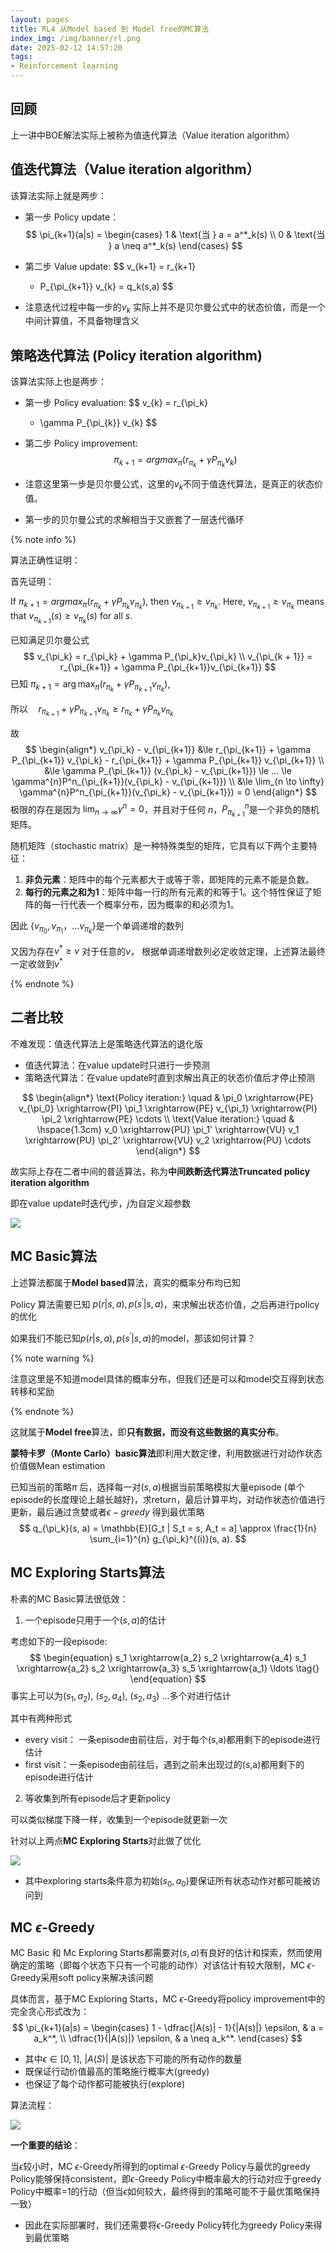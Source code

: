 ```yaml
---
layout: pages
title: RL4 从Model based 到 Model free的MC算法
index_img: /img/banner/rl.png 
date: 2025-02-12 14:57:20
tags:
- Reinforcement learning
---
```


## 回顾

上一讲中BOE解法实际上被称为值迭代算法（Value iteration algorithm）

## 值迭代算法（Value iteration algorithm）

该算法实际上就是两步：

* 第一步 Policy update：
  $$
  \pi_{k+1}(a|s) =  \begin{cases} 
  1 & \text{当 } a = a^*_k(s) \\
  0 & \text{当 } a \neq a^*_k(s)  
  \end{cases}
  $$

* 第二步 Value update: 
  $$
  v_{k+1} = r_{k+1} 
  + P_{\pi_{k+1}}
   v_{k} = q_k(s,a)
  $$
  
* 注意迭代过程中每一步的$v_k$ 实际上并不是贝尔曼公式中的状态价值，而是一个中间计算值，不具备物理含义

## 策略迭代算法 (Policy iteration algorithm)

该算法实际上也是两步：

* 第一步  Policy evaluation:
  $$
  v_{k} = r_{\pi_k} 
  + \gamma P_{\pi_{k}}
   v_{k}
  $$

* 第二步 Policy improvement:
  $$
  \pi_{k+1} = argmax_{\pi}(r_{\pi_k} + \gamma P_{\pi_k}v_k)
  $$
  
* 注意这里第一步是贝尔曼公式，这里的$v_k$不同于值迭代算法，是真正的状态价值。

* 第一步的贝尔曼公式的求解相当于又嵌套了一层迭代循环

{% note info %}

算法正确性证明：

首先证明：

If $\pi_{k+1} = argmax_{\pi}(r_{\pi_k} + \gamma P_{\pi_k}v_{\pi_k} )$, then $v_{\pi_{k+1}} \ge v_{\pi_k}$. Here, $v_{\pi_{k+1}} \ge v_{\pi_k}$  means that $v_{\pi_{k+1}}(s) \ge v_{\pi_k} (s)$ for all $s$.

已知满足贝尔曼公式
$$
v_{\pi_k} = r_{\pi_k} + \gamma P_{\pi_k}v_{\pi_k} \\
v_{\pi_{k + 1}} = r_{\pi_{k+1}} + \gamma P_{\pi_{k+1}}v_{\pi_{k+1}}
$$
已知  $\pi_{k+1} = \arg\max_{\pi} \left(r_{\pi_{k}} + \gamma P_{\pi_{k+1}} v_{\pi_k} \right)$,

所以$\quad r_{\pi_{k+1}} + \gamma P_{\pi_{k+1}} v_{\pi_k} \geq r_{\pi_k} + \gamma P_{\pi_k} v_{\pi_k}$

故
$$
\begin{align*}
v_{\pi_k} - v_{\pi_{k+1}} &\le r_{\pi_{k+1}} + \gamma P_{\pi_{k+1}} v_{\pi_k} - r_{\pi_{k+1}} + \gamma P_{\pi_{k+1}} v_{\pi_{k+1}}  \\
&\le \gamma P_{\pi_{k+1}} (v_{\pi_k} - v_{\pi_{k+1}}) \le ... \le \gamma^{n}P^n_{\pi_{k+1}}(v_{\pi_k} - v_{\pi_{k+1}}) \\
&\le \lim_{n \to \infty} \gamma^{n}P^n_{\pi_{k+1}}(v_{\pi_k} - v_{\pi_{k+1}}) = 0
\end{align*}
$$
极限的存在是因为 $\lim_{n \to \infty} \gamma^{n} = 0$，并且对于任何 $n$，$P_{\pi_{k+1}}^n$​ 是一个非负的随机矩阵。

随机矩阵（stochastic matrix）是一种特殊类型的矩阵，它具有以下两个主要特征：

1. **非负元素**：矩阵中的每个元素都大于或等于零，即矩阵的元素不能是负数。
2. **每行的元素之和为1**：矩阵中每一行的所有元素的和等于1。这个特性保证了矩阵的每一行代表一个概率分布，因为概率的和必须为1。

因此 $\{v_{\pi_0}, v_{\pi_1} ， ...v_{\pi_k}\}$是一个单调递增的数列

又因为存在$v^{*} \ge v$ 对于任意的$v$， 根据单调递增数列必定收敛定理，上述算法最终一定收敛到$v^{*}$

{% endnote %}

## 二者比较

不难发现：值迭代算法上是策略迭代算法的退化版

* 值迭代算法：在value update时只进行一步预测
* 策略迭代算法：在value update时直到求解出真正的状态价值后才停止预测

$$
\begin{align*}
\text{Policy iteration:} \quad & \pi_0 \xrightarrow{PE} v_{\pi_0} \xrightarrow{PI} \pi_1 \xrightarrow{PE} v_{\pi_1} \xrightarrow{PI} \pi_2 \xrightarrow{PE} \cdots \\
\text{Value iteration:} \quad  & \hspace{1.3cm} v_0 \xrightarrow{PU} \pi_1' \xrightarrow{VU} v_1 \xrightarrow{PU} \pi_2' \xrightarrow{VU} v_2 \xrightarrow{PU} \cdots
\end{align*}
$$

故实际上存在二者中间的普适算法，称为**中间跌断迭代算法Truncated policy iteration algorithm**

即在value update时迭代$j$步，$j$为自定义超参数

![](/img/rl/rl_4_comparison.png)

## MC Basic算法

上述算法都属于**Model based**算法，真实的概率分布均已知

Policy 算法需要已知 $p(r|s,a), p(s^{'}|s,a)$，来求解出状态价值，之后再进行policy的优化

如果我们不能已知$p(r|s,a), p(s^{'}|s,a)$的model，那该如何计算？

{% note warning %}

注意这里是不知道model具体的概率分布，但我们还是可以和model交互得到状态转移和奖励

{% endnote %}

这就属于**Model free**算法，即**只有数据，而没有这些数据的真实分布**。

**蒙特卡罗（Monte Carlo）basic算法**即利用大数定律，利用数据进行对动作状态价值做Mean estimation

已知当前的策略$\pi$ 后，选择每一对$(s,a)$根据当前策略模拟大量episode (单个episode的长度理论上越长越好)，求return，最后计算平均，对动作状态价值进行更新，最后通过贪婪或者$\epsilon - greedy$ 得到最优策略
$$
q_{\pi_k}(s, a) = \mathbb{E}[G_t | S_t = s, A_t = a] \approx \frac{1}{n} \sum_{i=1}^{n} g_{\pi_k}^{(i)}(s, a).
$$


## MC Exploring Starts算法

朴素的MC Basic算法很低效：

1. 一个episode只用于一个$(s,a)$的估计

考虑如下的一段episode:
$$
\begin{equation}
    s_1 \xrightarrow{a_2} s_2 \xrightarrow{a_4} s_1 \xrightarrow{a_2} s_2 \xrightarrow{a_3} s_5 \xrightarrow{a_1} \ldots \tag{}
\end{equation}
$$
事实上可以为$(s_1, a_2)$, $(s_2, a_4)$, $(s_2, a_3)$ ...多个对进行估计

其中有两种形式

* every visit： 一条episode由前往后，对于每个(s,a)都用剩下的episode进行估计
* first visit：一条episode由前往后，遇到之前未出现过的(s,a)都用剩下的episode进行估计

2. 等收集到所有episode后才更新policy

可以类似梯度下降一样，收集到一个episode就更新一次

针对以上两点**MC Exploring Starts**对此做了优化

![](/img/rl/rl_4_mc_exproing_starts.png)

* 其中exploring starts条件意为初始$(s_0, a_0)$要保证所有状态动作对都可能被访问到



## MC $\epsilon$-Greedy

MC Basic 和 Mc Exploring Starts都需要对$(s,a)$有良好的估计和探索，然而使用确定的策略（即每个状态下只有一个可能的动作）对该估计有较大限制，MC $\epsilon$-Greedy采用soft policy来解决该问题

具体而言，基于MC Exploring Starts，MC $\epsilon$-Greedy将policy improvement中的完全贪心形式改为：
$$
\pi_{k+1}(a|s) = \begin{cases} 
1 - \dfrac{|A(s)| - 1}{|A(s)|} \epsilon, & a = a_k^*, \\ 
\dfrac{1}{|A(s)|} \epsilon, & a \neq a_k^*.
\end{cases}
$$

* 其中$\epsilon \in [0,1]$, $|A(S)|$ 是该状态下可能的所有动作的数量
* 既保证行动价值最高的策略施行概率大(greedy)
* 也保证了每个动作都可能被执行(explore)

算法流程：

![](/img/rl/rl_4_mc_greedy.png)

**一个重要的结论**：

当$\epsilon$较小时，MC $\epsilon$-Greedy所得到的optimal $\epsilon$-Greedy Policy与最优的greedy Policy能够保持consistent，即$\epsilon$-Greedy Policy中概率最大的行动对应于greedy Policy中概率=1的行动（但当$\epsilon$如何较大，最终得到的策略可能不于最优策略保持一致）

* 因此在实际部署时，我们还需要将$\epsilon$-Greedy Policy转化为greedy Policy来得到最优策略
